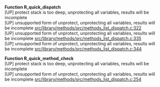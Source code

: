   
__Function R_quick_dispatch__  
  [UP] protect stack is too deep, unprotecting all variables, results will be incomplete  
  [UP] unsupported form of unprotect, unprotecting all variables, results will be incomplete [src/library/methods/src/methods_list_dispatch.c:322](https://github.com/wch/r-source/blob/a0b46037584aa446d22fa57242646c1dd9af3f76/src/library/methods/src/methods_list_dispatch.c/#L322)  
  [UP] unsupported form of unprotect, unprotecting all variables, results will be incomplete [src/library/methods/src/methods_list_dispatch.c:335](https://github.com/wch/r-source/blob/a0b46037584aa446d22fa57242646c1dd9af3f76/src/library/methods/src/methods_list_dispatch.c/#L335)  
  [UP] unsupported form of unprotect, unprotecting all variables, results will be incomplete [src/library/methods/src/methods_list_dispatch.c:344](https://github.com/wch/r-source/blob/a0b46037584aa446d22fa57242646c1dd9af3f76/src/library/methods/src/methods_list_dispatch.c/#L344)  
  
__Function R_quick_method_check__  
  [UP] protect stack is too deep, unprotecting all variables, results will be incomplete  
  [UP] unsupported form of unprotect, unprotecting all variables, results will be incomplete [src/library/methods/src/methods_list_dispatch.c:254](https://github.com/wch/r-source/blob/a0b46037584aa446d22fa57242646c1dd9af3f76/src/library/methods/src/methods_list_dispatch.c/#L254)  
